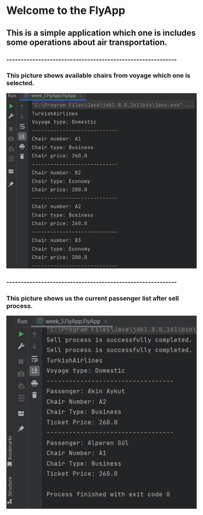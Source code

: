 # Welcome to the FlyApp
## This is a simple application which one is includes some operations about air transportation.

### -----------------------------------------------------------
### This picture shows available chairs from voyage which one is selected.
![ChairList](Images/ChairList.PNG)


### -----------------------------------------------------------

### This picture shows us the current passenger list after sell process.
![PassengerList](Images/sellProcess.PNG)